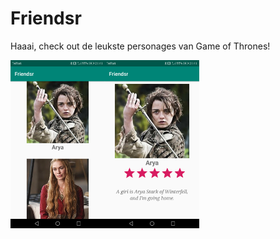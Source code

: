 # Friendsr

Haaai, check out de leukste personages van Game of Thrones! 

<img src="https://github.com/Quint-Langeveld/Friendsr/blob/master/doc/Screenshot_20181217-214157.png" width="30%" height="30%"/><img src="https://github.com/Quint-Langeveld/Friendsr/blob/master/doc/Screenshot_20181217-214150.png" width="30%" height="30%"/>  


